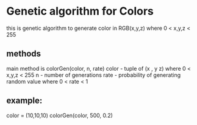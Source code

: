 # Genetic algorithm for Colors

this is genetic algorithm to generate color in RGB(x,y,z) where 0 < x,y,z < 255

## methods
 main method is colorGen(color, n, rate)
 color - tuple of (x , y z) where 0 < x,y,z < 255
 n - number of generations
 rate - probability of generating random value where  0 < rate < 1

## example:
color = (10,10,10)
colorGen(color, 500, 0.2)


